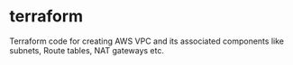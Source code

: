 # terraform
Terraform code for creating AWS VPC and its associated components like subnets, Route tables, NAT gateways etc.
